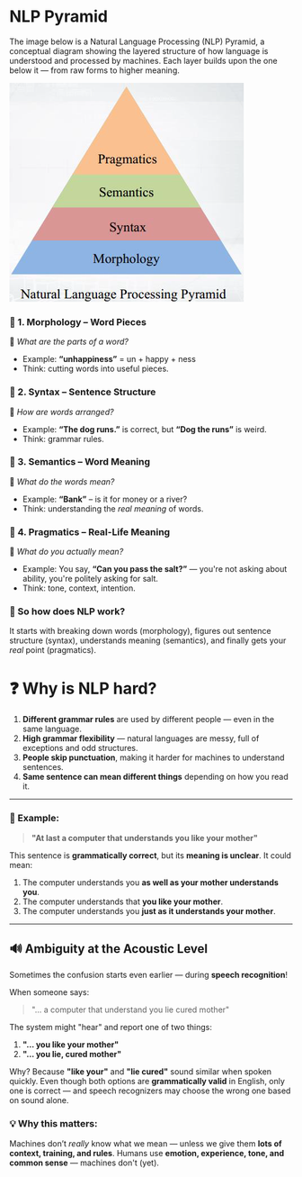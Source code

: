 # NLP Pyramid

The image below is a Natural Language Processing (NLP) Pyramid, a conceptual diagram showing the layered structure of how language is understood and processed by machines. Each layer builds upon the one below it — from raw forms to higher meaning.

![alt text](imgs/image.png)


### 🧱 1. **Morphology** – Word Pieces

💬 *What are the parts of a word?*

* Example: **“unhappiness”** = un + happy + ness
* Think: cutting words into useful pieces.


### 🧱 2. **Syntax** – Sentence Structure

💬 *How are words arranged?*

* Example: **“The dog runs.”** is correct, but **“Dog the runs”** is weird.
* Think: grammar rules.


### 🧱 3. **Semantics** – Word Meaning

💬 *What do the words mean?*

* Example: **“Bank”** – is it for money or a river?
* Think: understanding the *real meaning* of words.

### 🧱 4. **Pragmatics** – Real-Life Meaning

💬 *What do you actually mean?*

* Example: You say, **“Can you pass the salt?”** — you're not asking about ability, you're politely asking for salt.
* Think: tone, context, intention.

### 🚀 So how does NLP work?

It starts with breaking down words (morphology),
figures out sentence structure (syntax),
understands meaning (semantics),
and finally gets your *real* point (pragmatics).


# ❓ Why is NLP hard?

1. **Different grammar rules** are used by different people — even in the same language.
2. **High grammar flexibility** — natural languages are messy, full of exceptions and odd structures.
3. **People skip punctuation**, making it harder for machines to understand sentences.
4. **Same sentence can mean different things** depending on how you read it.

---

### 🧠 Example:

> **"At last a computer that understands you like your mother"**

This sentence is **grammatically correct**, but its **meaning is unclear**. It could mean:

1. The computer understands you **as well as your mother understands you**.
2. The computer understands that **you like your mother**.
3. The computer understands you **just as it understands your mother**.

---

## 🔊 Ambiguity at the **Acoustic Level**

Sometimes the confusion starts even earlier — during **speech recognition**!

When someone says:

> "... a computer that understand you lie cured mother"

The system might "hear" and report one of two things:

1. **"... you like your mother"**
2. **"... you lie, cured mother"**

Why? Because **"like your"** and **"lie cured"** sound similar when spoken quickly.
Even though both options are **grammatically valid** in English, only one is correct — and speech recognizers may choose the wrong one based on sound alone.

### 💡 Why this matters:

Machines don’t *really* know what we mean — unless we give them **lots of context, training, and rules**.
Humans use **emotion, experience, tone, and common sense** — machines don't (yet).


